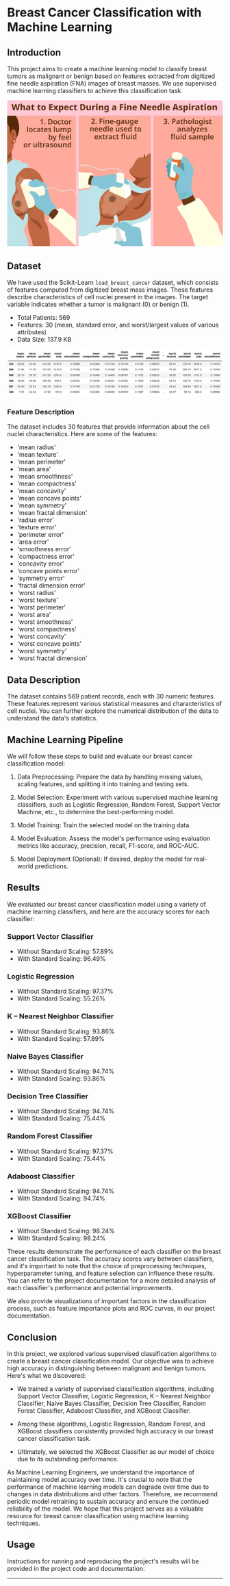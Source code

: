 # Breast Cancer Classification with Machine Learning

## Introduction

This project aims to create a machine learning model to classify breast tumors as malignant or benign based on features extracted from digitized fine needle aspiration (FNA) images of breast masses. We use supervised machine learning classifiers to achieve this classification task.

![Breast Cancer](img.jpg)


## Dataset

We have used the Scikit-Learn `load_breast_cancer` dataset, which consists of features computed from digitized breast mass images. These features describe characteristics of cell nuclei present in the images. The target variable indicates whether a tumor is malignant (0) or benign (1).

- Total Patients: 569
- Features: 30 (mean, standard error, and worst/largest values of various attributes)
- Data Size: 137.9 KB

![Reapresentation of Data](data.jpg)

### Feature Description

The dataset includes 30 features that provide information about the cell nuclei characteristics. Here are some of the features:

- 'mean radius'
- 'mean texture'
- 'mean perimeter'
- 'mean area'
- 'mean smoothness'
- 'mean compactness'
- 'mean concavity'
- 'mean concave points'
- 'mean symmetry'
- 'mean fractal dimension'
- 'radius error'
- 'texture error'
- 'perimeter error'
- 'area error'
- 'smoothness error'
- 'compactness error'
- 'concavity error'
- 'concave points error'
- 'symmetry error'
- 'fractal dimension error'
- 'worst radius'
- 'worst texture'
- 'worst perimeter'
- 'worst area'
- 'worst smoothness'
- 'worst compactness'
- 'worst concavity'
- 'worst concave points'
- 'worst symmetry'
- 'worst fractal dimension'

## Data Description

The dataset contains 569 patient records, each with 30 numeric features. These features represent various statistical measures and characteristics of cell nuclei. You can further explore the numerical distribution of the data to understand the data's statistics.

## Machine Learning Pipeline

We will follow these steps to build and evaluate our breast cancer classification model:

1. Data Preprocessing: Prepare the data by handling missing values, scaling features, and splitting it into training and testing sets.

2. Model Selection: Experiment with various supervised machine learning classifiers, such as Logistic Regression, Random Forest, Support Vector Machine, etc., to determine the best-performing model.

3. Model Training: Train the selected model on the training data.

4. Model Evaluation: Assess the model's performance using evaluation metrics like accuracy, precision, recall, F1-score, and ROC-AUC.

5. Model Deployment (Optional): If desired, deploy the model for real-world predictions.

## Results

We evaluated our breast cancer classification model using a variety of machine learning classifiers, and here are the accuracy scores for each classifier:

### Support Vector Classifier

- Without Standard Scaling: 57.89%
- With Standard Scaling: 96.49%

### Logistic Regression

- Without Standard Scaling: 97.37%
- With Standard Scaling: 55.26%

### K – Nearest Neighbor Classifier

- Without Standard Scaling: 93.86%
- With Standard Scaling: 57.89%

### Naive Bayes Classifier

- Without Standard Scaling: 94.74%
- With Standard Scaling: 93.86%

### Decision Tree Classifier

- Without Standard Scaling: 94.74%
- With Standard Scaling: 75.44%

### Random Forest Classifier

- Without Standard Scaling: 97.37%
- With Standard Scaling: 75.44%

### Adaboost Classifier

- Without Standard Scaling: 94.74%
- With Standard Scaling: 94.74%

### XGBoost Classifier

- Without Standard Scaling: 98.24%
- With Standard Scaling: 98.24%

These results demonstrate the performance of each classifier on the breast cancer classification task. The accuracy scores vary between classifiers, and it's important to note that the choice of preprocessing techniques, hyperparameter tuning, and feature selection can influence these results. You can refer to the project documentation for a more detailed analysis of each classifier's performance and potential improvements.

We also provide visualizations of important factors in the classification process, such as feature importance plots and ROC curves, in our project documentation.
## Conclusion

In this project, we explored various supervised classification algorithms to create a breast cancer classification model. Our objective was to achieve high accuracy in distinguishing between malignant and benign tumors. Here's what we discovered:

- We trained a variety of supervised classification algorithms, including Support Vector Classifier, Logistic Regression, K – Nearest Neighbor Classifier, Naive Bayes Classifier, Decision Tree Classifier, Random Forest Classifier, Adaboost Classifier, and XGBoost Classifier.

- Among these algorithms, Logistic Regression, Random Forest, and XGBoost classifiers consistently provided high accuracy in our breast cancer classification task.

- Ultimately, we selected the XGBoost Classifier as our model of choice due to its outstanding performance.

As Machine Learning Engineers, we understand the importance of maintaining model accuracy over time. It's crucial to note that the performance of machine learning models can degrade over time due to changes in data distributions and other factors. Therefore, we recommend periodic model retraining to sustain accuracy and ensure the continued reliability of the model. We hope that this project serves as a valuable resource for breast cancer classification using machine learning techniques.


## Usage

Instructions for running and reproducing the project's results will be provided in the project code and documentation.


---
